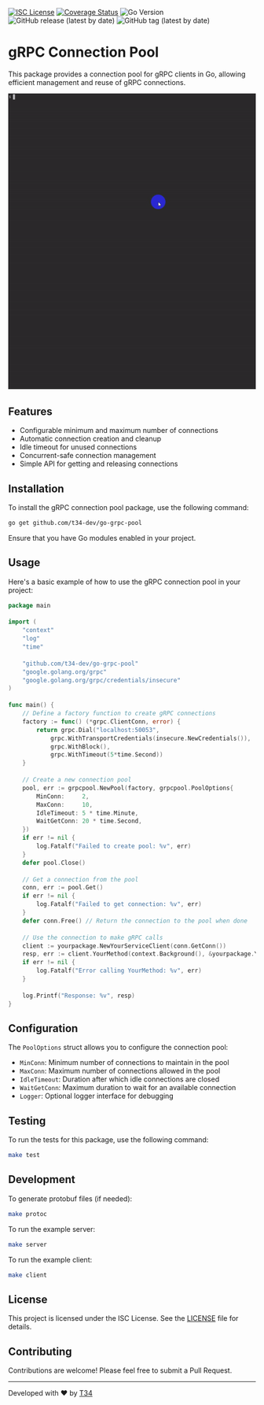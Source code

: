 [![ISC License](http://img.shields.io/badge/license-ISC-blue.svg)](http://copyfree.org)
[![Coverage Status](https://coveralls.io/repos/github/t34-dev/go-grpc-pool/badge.svg?branch=main&ver=1724708164)](https://coveralls.io/github/t34-dev/go-grpc-pool?branch=main&ver=1724708164)
![Go Version](https://img.shields.io/badge/Go-1.22-blue?logo=go&ver=1724708164)
![GitHub release (latest by date)](https://img.shields.io/github/v/release/t34-dev/go-grpc-pool?ver=1724708164)
![GitHub tag (latest by date)](https://img.shields.io/github/v/tag/t34-dev/go-grpc-pool?sort=semver&style=flat&logo=git&logoColor=white&label=Latest%20Version&color=blue&ver=1724708164)

# gRPC Connection Pool

This package provides a connection pool for gRPC clients in Go, allowing efficient management and reuse of gRPC connections.

![TypeScript WebSocket Client Logo](./example.gif)

## Features

- Configurable minimum and maximum number of connections
- Automatic connection creation and cleanup
- Idle timeout for unused connections
- Concurrent-safe connection management
- Simple API for getting and releasing connections

## Installation

To install the gRPC connection pool package, use the following command:

```bash
go get github.com/t34-dev/go-grpc-pool
```

Ensure that you have Go modules enabled in your project.

## Usage

Here's a basic example of how to use the gRPC connection pool in your project:

```go
package main

import (
	"context"
	"log"
	"time"

	"github.com/t34-dev/go-grpc-pool"
	"google.golang.org/grpc"
	"google.golang.org/grpc/credentials/insecure"
)

func main() {
	// Define a factory function to create gRPC connections
	factory := func() (*grpc.ClientConn, error) {
		return grpc.Dial("localhost:50053",
			grpc.WithTransportCredentials(insecure.NewCredentials()),
			grpc.WithBlock(),
			grpc.WithTimeout(5*time.Second))
	}

	// Create a new connection pool
	pool, err := grpcpool.NewPool(factory, grpcpool.PoolOptions{
		MinConn:     2,
		MaxConn:     10,
		IdleTimeout: 5 * time.Minute,
		WaitGetConn: 20 * time.Second,
	})
	if err != nil {
		log.Fatalf("Failed to create pool: %v", err)
	}
	defer pool.Close()

	// Get a connection from the pool
	conn, err := pool.Get()
	if err != nil {
		log.Fatalf("Failed to get connection: %v", err)
	}
	defer conn.Free() // Return the connection to the pool when done

	// Use the connection to make gRPC calls
	client := yourpackage.NewYourServiceClient(conn.GetConn())
	resp, err := client.YourMethod(context.Background(), &yourpackage.YourRequest{})
	if err != nil {
		log.Fatalf("Error calling YourMethod: %v", err)
	}

	log.Printf("Response: %v", resp)
}
```

## Configuration

The `PoolOptions` struct allows you to configure the connection pool:

- `MinConn`: Minimum number of connections to maintain in the pool
- `MaxConn`: Maximum number of connections allowed in the pool
- `IdleTimeout`: Duration after which idle connections are closed
- `WaitGetConn`: Maximum duration to wait for an available connection
- `Logger`: Optional logger interface for debugging

## Testing

To run the tests for this package, use the following command:

```bash
make test
```

## Development

To generate protobuf files (if needed):

```bash
make protoc
```

To run the example server:

```bash
make server
```

To run the example client:

```bash
make client
```

## License

This project is licensed under the ISC License. See the [LICENSE](LICENSE) file for details.

## Contributing

Contributions are welcome! Please feel free to submit a Pull Request.


---

Developed with ❤️ by [T34](https://github.com/t34-dev)
